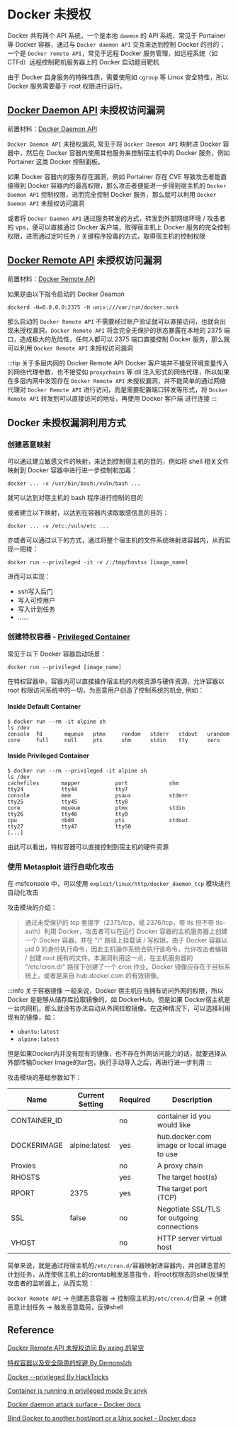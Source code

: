 # Docker 未授权

Docker 共有两个 API 系统，一个是本地 `daemon` 的 API 系统，常见于 Portainer 等 Docker 容器，通过与 `Docker daemon API` 交互来达到控制 Docker 的目的；一个是 `Docker remote API`，常见于远程 Docker 服务管理，如远程系统（如 CTFd）远程控制靶机服务器上的 Docker 启动题目靶机

由于 Docker 自身服务的特殊性质，需要使用如 `cgroup` 等 Linux 安全特性，所以 Docker 服务需要基于 root 权限进行运行。

## [Docker Daemon API](/docs/Environment/docker/Docker-Daemon-API) 未授权访问漏洞

前置材料：[Docker Daemon API](/docs/Environment/docker/Docker-Daemon-API)

`Docker Daemon API` 未授权漏洞, 常见于将 `Docker Daemon API` 映射进 Docker 容器中，然后在 Docker 容器内使用其他服务来控制宿主机中的 Docker 服务，例如 Portainer 这类 Docker 控制面板。

如果 Docker 容器内的服务存在漏洞，例如 Portainer 存在 CVE 导致攻击者能直接得到 Docker 容器内的最高权限，那么攻击者便能进一步得到宿主机的 `Docker Daemon API` 控制权限，进而完全控制 Docker 服务，那么就可以利用 `Docker Daemon API` 未授权访问漏洞

或者将 `Docker Daemon API` 通过服务转发的方式，转发到外部网络环境 / 攻击者的 vps，便可以直接通过 Docker 客户端，取得宿主机上 Docker 服务的完全控制权限，进而通过定时任务 / 关键程序投毒的方式，取得宿主机的控制权限

## [Docker Remote API](/docs/Environment/docker/Docker-Remote-API) 未授权访问漏洞

前置材料：[Docker Remote API](/docs/Environment/docker/Docker-Remote-API)

如果是由以下指令启动的 Docker Deamon

```shell
dockerd -H=0.0.0.0:2375 -H unix:///var/run/docker.sock
```

那么启动的 `Docker Remote API` 不需要经过账户验证就可以直接访问，也就会出现未授权漏洞，`Docker Remote API` 将会完全无保护的状态暴露在本地的 2375 端口，造成极大的危险性，任何人都可以 2375 端口直接控制 Docker 服务，那么就可以利用 `Docker Remote API` 未授权访问漏洞

:::tip 关于多层内网的 Docker Remote API
Docker 客户端并不接受环境变量传入的网络代理参数，也不接受如 `proxychains` 等 dll 注入形式的网络代理，所以如果在多层内网中发现存在 `Docker Remote API` 未授权漏洞，并不能简单的通过网络代理对 `Docker Remote API` 进行访问，而是需要配置端口转发等形式，将 `Docker Remote API` 转发到可以直接访问的地址，再使用 Docker 客户端 进行连接
:::

## Docker 未授权漏洞利用方式

### 创建恶意映射

可以通过建立敏感文件的映射，来达到控制宿主机的目的，例如将 shell 相关文件映射到 Docker 容器中进行进一步控制和加毒：

```shell
docker ... -v /usr/bin/bash:/vuln/bash ...
```

就可以达到对宿主机的 bash 程序进行控制的目的

或者建立以下映射，以达到在容器内读取敏感信息的目的：

```shell
docker ... -v /etc:/vuln/etc ...
```

亦或者可以通过以下的方式，通过将整个宿主机的文件系统映射进容器内，从而实现一把梭：

```shell
docker run --privileged -it -v /:/tmp/hostss [image_name]
```

进而可以实现：

- ssh写入后门
- 写入可控用户
- 写入计划任务
- ......

### 创建特权容器 - [Privileged Container](/docs/Environment/docker/Docker-Privileged)

常见于以下 Docker 容器启动场景：

```shell
docker run --privileged [image_name]
```

在特权容器中，容器内可以直接操作宿主机的内核资源与硬件资源，允许容器以 root 权限访问系统中的一切，为恶意用户创造了控制系统的机会, 例如：

#### Inside Default Container

```shell
$ docker run --rm -it alpine sh
ls /dev
console  fd       mqueue   ptmx     random   stderr   stdout   urandom
core     full     null     pts      shm      stdin    tty      zero
```

#### Inside Privileged Container

```shell
$ docker run --rm --privileged -it alpine sh
ls /dev
cachefiles       mapper           port             shm              tty24            tty44            tty7
console          mem              psaux            stderr           tty25            tty45            tty8
core             mqueue           ptmx             stdin            tty26            tty46            tty9
cpu              nbd0             pts              stdout           tty27            tty47            ttyS0
[...]
```

由此可以看出，特权容器可以直接控制到宿主机的硬件资源

### 使用 Metasploit 进行自动化攻击

在 msfconsole 中，可以使用 `exploit/linux/http/docker_daemon_tcp` 模块进行自动化攻击

攻击模块的介绍：

> 通过未受保护的 tcp 套接字（2375/tcp，或 2376/tcp，带 tls 但不带 tls-auth）利用 Docker，攻击者可以在运行 Docker 容器的主机服务器上创建一个 Docker 容器，并在 "/" 路径上挂载读 / 写权限。由于 Docker 容器以 uid 0 的身份执行命令，因此主机操作系统会执行该命令，允许攻击者编辑 / 创建 root 拥有的文件。本漏洞利用这一点，在主机服务器的 "/etc/cron.d/" 路径下创建了一个 cron 作业。Docker 镜像应存在于目标系统上，或者是来自 hub.docker.com 的有效镜像。

:::info 关于容器镜像
一般来说，Docker 宿主机应当拥有访问外网的权限，所以 Docker 是能够从储存库拉取镜像的，如 DockerHub。但是如果 Docker宿主机是一台内网机，那么就没有办法自动从外网拉取镜像。在这种情况下，可以选择利用现有的镜像，如：

- `ubuntu:latest`
- `alpine:latest`

但是如果Docker内并没有现有的镜像，也不存在外网访问能力的话，就要选择从外部传输Docker Image的tar包，执行手动导入之后，再进行进一步利用
:::

攻击模块的基础参数如下：

| Name | Current Setting | Required | Description |
| ---- | --------------- | -------- | ----------- |
| CONTAINER_ID | | no | container id you would like |
| DOCKERIMAGE | alpine:latest | yes | hub.docker.com image or local image to use |
| Proxies | | no | A proxy chain |
| RHOSTS | | yes | The target host(s)|
| RPORT | 2375 | yes | The target port (TCP)|
| SSL | false | no | Negotiate SSL/TLS for outgoing connections|
| VHOST | | no | HTTP server virtual host|

简单来说，就是通过将宿主机的`/etc/cron.d/`容器映射进容器内，并创建恶意的计划任务，从而使宿主机上的crontab触发恶意指令，将root权限态的shell反弹至攻击者的监听器上，从而实现：

`Docker Remote API` -> 创建恶意容器 -> 控制宿主机的`/etc/cron.d/`目录 -> 创建恶意计划任务 -> 触发恶意载荷，反弹shell

## Reference

[Docker Remote API 未授权访问 By axing 的星空](https://www.cnblogs.com/xinga/articles/17520869.html)

[特权容器以及安全隐患的规避 By Demonslzh](https://blog.csdn.net/Demonslzh/article/details/127484455)

[Docker --privileged By HackTricks](https://book.hacktricks.xyz/linux-hardening/privilege-escalation/docker-security/docker-privileged)

[Container is running in privileged mode By snyk](https://learn.snyk.io/lesson/container-runs-in-privileged-mode/)

[Docker daemon attack surface - Docker docs](https://docs.docker.com/engine/security/#docker-daemon-attack-surface)

[Bind Docker to another host/port or a Unix socket - Docker docs](https://docs.docker.com/engine/reference/commandline/dockerd/#bind-docker-to-another-hostport-or-a-unix-socket)